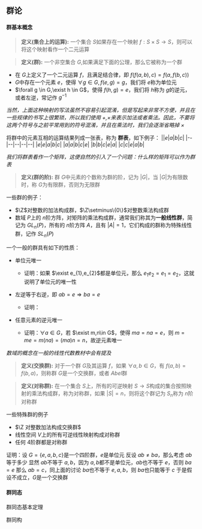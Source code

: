 ## 群论

#### 群基本概念

> **定义(集合上的运算):** 一个集合 $S$如果存在一个映射 $f:S \times S \to S$，则可以将这个映射看作一个二元运算


> **定义(群):** 一个非空集合 $G$,如果满足下面的公理，那么它被称为一个群
+ 在 $G$上定义了一个二元运算 $f$，且满足结合律，即 $f(f(a,b),c)=f(a,f(b,c))$
+ $G$中存在一个元素 $e$，使得 $\forall g \in G,f(e,g)=g$，我们将 $e$称为单位元
+ $\forall g \in G,\exist h \in G$，使得 $f(h,g)=e$，我们将 $h$称为 $g$的逆元，或者左逆，常记作 $g^{-1}$

*当然，上面这种映射的写法虽然不容易引起混淆，但是写起来非常不方便，并且在一些规律的书写上很繁琐，所以我们使用 +,$\times$来表示加法或者乘法。因此，不要将这两个符号与之前平常用到的符号混淆，并且在乘法时，我们会逐渐省略掉 $\times$*

将群中的元素互相的运算结果列成一张表，称为 **群表**，如下例子：
||$e$|$a$|$b$|$c$|
|--|--|--|--|--|
|$e$|$e$|$a$|$b$|$c$|
|$a$|$a$|$b$|$c$|$e$|
|$b$|$b$|$c$|$e$|$a$|
|$c$|$c$|$e$|$a$|$b$|

*我们将群表看作一个矩阵，这便自然的引入了一个问题：什么样的矩阵可以作为群表*

> **定义(群的阶):** 群 $G$中元素的个数称为群的阶，记为 $|G|$，当 $|G|$为有限数时，称 $G$为有限群，否则为无限群

一些群的例子：
+ $\Z$对整数的加法构成群，$\Z\setminus\{0\}$对整数乘法构成群
+ 数域 $P$上的 $n$阶方阵，对矩阵的乘法构成群，通常我们称其为**一般线性群**，简记为 $GL_{n}(P)$，所有的 $n$阶方阵 $A$，且有 $|A|=1$，它们构成的群称为特殊线性群，记作 $SL_{n}(P)$

一个一般的群具有如下的性质：
+ 单位元唯一
  + 证明：如果 $\exist e_{1},e_{2}$都是单位元，那么 $e_{1} e_{2} = e_{1} = e_{2}$，这就说明了单位元的唯一性

+ 左逆等于右逆，即 $a b = e \Rightarrow b a =e$
  + 证明：

+ 任意元素的逆元唯一
  + 证明：$\forall a \in G$，若 $\exist m,n\in G$，使得 $ma = na= e$，则 $m=me=m(na)=(ma)n=n$，故逆元素唯一


*数域的概念在一般的线性代数教材中会有提及*

> **定义(交换群):** 对于一个群 $G$及其运算 $f$，如果 $\forall a,b \in G$，有 $f(a,b)=f(b,a)$，则称群 $G$是一个交换群，或者 $Abel$群

> **定义(对称群):** 在一个集合 $S$上，所有的可逆映射 $S\to S$构成的集合按照映射的乘法构成群，称为对称群，如果 $|S|=n$，则将这个群记为 $S_{n}$称为 $n$阶对称群


一些特殊群的例子
+ $\Z 对整数加法构成交换群$
+ 线性空间 $V$上的所有可逆线性映射构成对称群
+ 任何 $4$阶群都是对称群

证明：设 $G = \{e,a,b,c\}$是一个四阶群，$e$是单位元 
反设 $ab\ne ba$，那么考虑 $ab$等于多少
显然 $ab$不等于 $a,b$，因为 $a,b$都不是单位元，$ab$也不等于 $e$，否则 $ba=e$
那么 $ab=c$，同上面的讨论 $ba$也不等于 $e,a,b$，则 $ba$也只能等于 $c$
于是假设不成立，$G$是一个交换群

#### 群同态

群同态基本定理

群同构



<!-- 被一个全角的减号搞破防了，于是来写会儿文档 -->


